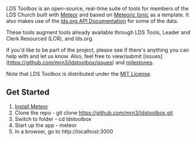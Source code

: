 LDS Toolbox is an open-source, real-time suite of tools for members of the LDS Church built with [Meteor](http://meteor.com) and based on [Meteoric Ionic](https://github.com/meteoric/meteor-ionic) as a template.  It also makes use of the [lds.org API Documentation](https://github.com/LDSorg/lds.org-api-documentation) for some of the data.  

These tools augment tools already available through LDS Tools, Leader and Clerk Resourced (LCR), and lds.org.

If you'd like to be part of the project, please see if there's anything you can help with and let us know.  Also, feel free to view/submit [issues] (https://github.com/mrn3/ldstoolbox/issues) and [milestones](https://github.com/mrn3/ldstoolbox/milestones).

Note that LDS Toolbox is distributed under the [MIT License](http://opensource.org/licenses/MIT).  

## Get Started

1. [Install Meteor](https://www.meteor.com/install)
2. Clone the repo - git clone https://github.com/mrn3/ldstoolbox.git 
3. Switch to folder - cd ldstoolbox
4. Start up the app - meteor 
5. In a browser, go to http://localhost:3000
